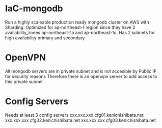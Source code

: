 # IaC-mongodb
Run a highly scaleable production ready mongodb cluster on AWS with Sharding. Optimized for ap-northeast-1 region since they have 2 availability_zones ap-northeast-1a and ap-northeast-1c. Has 2 subnets for high availability primary and secondary

# OpenVPN
All mongodb servers are in private subnet and is not accesible by Public IP for security reasons
Therefore there is an openvpn server to add access to this private subnet

# Config Servers
Needs at least 3 config servers
xxx.xxx.xxx cfg01.kenichishibata.net
xxx.xxx.xxx cfg02.kenichishibata.net
xxx.xxx.xxx cfg03.kenichishibata.net

